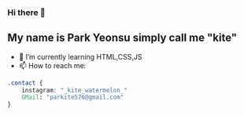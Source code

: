 ### Hi there 👋
## My name is Park Yeonsu simply call me "kite"

- 🌱 I’m currently learning HTML,CSS,JS
- 📫 How to reach me: 
```CSS	
.contact {
    instagram: "_kite_watermelon_"
    GMail: "parkite576@gmail.com"
}
```

<!--
**kitewatermelon/kitewatermelon** is a ✨ _special_ ✨ repository because its `README.md` (this file) appears on your GitHub profile.

Here are some ideas to get you started:
- 🔭 I’m currently working on ...
- 👯 I’m looking to collaborate on ...
- 🤔 I’m looking for help with ...
- 😄 Pronouns: ...
- ⚡ Fun fact: ...
- 💬 Ask me about ...
-->
